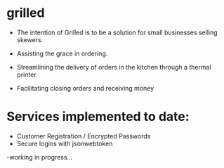 # grilled

- The intention of Grilled is to be a solution for small businesses selling skewers.

- Assisting the grace in ordering.
- Streamlining the delivery of orders in the kitchen through a thermal printer.
- Facilitating closing orders and receiving money

# Services implemented to date:

- Customer Registration / Encrypted Passwords
- Secure logins with jsonwebtoken



-working in progress...